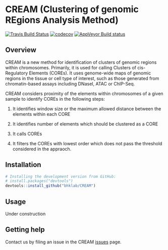 # CREAM (Clustering of genomic REgions Analysis Method) #
[![Travis Build Status](https://travis-ci.org/bhklab/CREAM.svg?branch=master)](https://travis-ci.org/bhklab/CREAM) [![codecov](https://codecov.io/gh/bhklab/CREAM/branch/master/graph/badge.svg)](https://codecov.io/gh/bhklab/CREAM) [![AppVeyor Build status](https://ci.appveyor.com/api/projects/status/gvxbin36u3yqx50s?svg=true)](https://ci.appveyor.com/project/kofiav/cream-l3j9o)

Overview
--------

CREAM is a new method for identification of clusters of genomic regions within chromosomes. Primarily, it is used for calling Clusters of cis-Regulatory Elements (COREs). It uses genome-wide maps of genomic regions in the tissue or cell type of interest, such as those generated from chromatin-based assays including DNaseI, ATAC or ChIP-Seq.

CREAM considers proximity of the elements within chromosomes of a given sample to identify COREs in the following steps:

1. It identifies window size or the maximum allowed distance between the elements within each CORE 
 
2. It identifies number of elements which should be clustered as a CORE 
 
3. It calls COREs 
 
4. It filters the COREs with lowest order which does not pass the threshold considered in the appraoch.

Installation
------------

``` r
# Installing the development version from GitHub:
# install.packages("devtools")
devtools::install_github("bhklab/CREAM")
```

Usage
-----

Under construction

Getting help
------------

Contact us by filing an issue in the CREAM [issues](https://github.com/bhklab/CREAM/issues) page.
